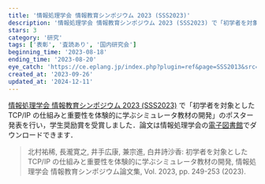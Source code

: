 ```yaml
---
title: '情報処理学会 情報教育シンポジウム 2023 (SSS2023)'
description: '情報処理学会 情報教育シンポジウム 2023 (SSS2023) で「初学者を対象とした TCP/IP の仕組みと重要性を体験的に学ぶシミュレータ教材の開発」のポスター発表を行い，学生奨励賞を受賞しました．'
stars: 3
category: '研究'
tags: ['表彰', '査読あり', '国内研究会']
beginning_time: '2023-08-18'
ending_time: '2023-08-20'
eye_catch: 'https://ce.eplang.jp/index.php?plugin=ref&page=SSS2013&src=SSS_Chara-mini.gif'
created_at: '2023-09-26'
updated_at: '2024-12-11'
---
```


[情報処理学会 情報教育シンポジウム 2023 (SSS2023)](https://ce.eplang.jp/index.php?SSS2023) で「初学者を対象とした TCP/IP の仕組みと重要性を体験的に学ぶシミュレータ教材の開発」のポスター発表を行い，学生奨励賞を受賞しました．論文は情報処理学会の[電子図書館](http://id.nii.ac.jp/1001/00227335/)でダウンロードできます．

> 北村祐稀, 長瀧寛之, 井手広康, 兼宗進, 白井詩沙香: 初学者を対象とした TCP/IP の仕組みと重要性を体験的に学ぶシミュレータ教材の開発, 情報処理学会 情報教育シンポジウム論文集, Vol. 2023, pp. 249-253 (2023).
